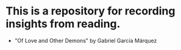 # This is a repository for recording insights from reading.

- "Of Love and Other Demons" by Gabriel García Márquez
